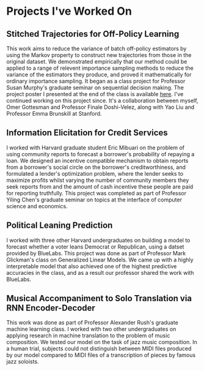 # Projects I've Worked On

## Stitched Trajectories for Off-Policy Learning 

This work aims to reduce the variance of batch off-policy estimators by using the Markov property to construct new trajectories from those in the original dataset. We demonstrated empirically that our method could be applied to a range of relevent importance sampling methods to reduce the variance of the estimators they produce, and proved it mathematically for ordinary importance sampling. It began as a class project for Professor Susan Murphy's graduate seminar on sequential decision making. The project poster I presented at the end of the class is available [here](https://ssussexgit.github.io/AT_poster.pdf). I've continued working on this project since. It's a collaboration between myself, Omer Gottesman and Professor Finale Doshi-Velez, along with Yao Liu and Professor Emma Brunskill at Stanford. 

## Information Elicitation for Credit Services

I worked with Harvard graduate student Eric Mibuari on the problem of using community reports to forecast a borrower's probability of repaying a loan. We designed an incentive compatible mechanism to obtain reports from a borrower's social circle on the borrower's creditworthiness, and formulated a lender's optimization problem, where the lender seeks to maximize profits whilst varying the number of community members they seek reports from and the amount of cash incentive these people are paid for reporting truthfully. This project was completed as part of Professor Yiling Chen's graduate seminar on topics at the interface of computer science and economics. 

## Political Leaning Prediction

I worked with three other Harvard undergraduates on building a model to forecast whether a voter leans Democrat or Republican, using a datset provided by BlueLabs. This project was done as part of Professor Mark Glickman's class on Generalized Linear Models. We came up with a highly interpretable model that also achieved one of the highest predictive accuracies in the class, and as a result our professor shared the work with BlueLabs. 

## Musical Accompaniment to Solo Translation via RNN Encoder-Decoder

This work was done as part of Professor Alexander Rush's graduate machine learning class. I worked with two other undergraduates on applying research in machine translation to the problem of music composition. We tested our model on the task of jazz music composition. In a human trial, subjects could not distinguish between MIDI files produced by our model compared to MIDI files of a transcription of pieces by famous jazz soloists. 
